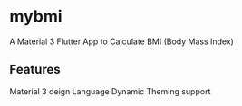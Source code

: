 # mybmi

A Material 3 Flutter App to Calculate BMI (Body Mass Index)

## Features ##
Material 3 deign Language
Dynamic Theming support


